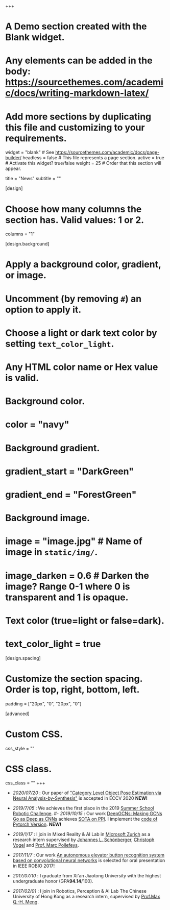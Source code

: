 +++
# A Demo section created with the Blank widget.
# Any elements can be added in the body: https://sourcethemes.com/academic/docs/writing-markdown-latex/
# Add more sections by duplicating this file and customizing to your requirements.

widget = "blank"  # See https://sourcethemes.com/academic/docs/page-builder/
headless = false  # This file represents a page section.
active = true  # Activate this widget? true/false
weight = 25  # Order that this section will appear.

title = "News"
subtitle = ""

[design]
  # Choose how many columns the section has. Valid values: 1 or 2.
  columns = "1"

[design.background]
  # Apply a background color, gradient, or image.
  #   Uncomment (by removing `#`) an option to apply it.
  #   Choose a light or dark text color by setting `text_color_light`.
  #   Any HTML color name or Hex value is valid.

  # Background color.
  # color = "navy"
  
  # Background gradient.
  # gradient_start = "DarkGreen"
  # gradient_end = "ForestGreen"
  
  # Background image.
  # image = "image.jpg"  # Name of image in `static/img/`.
  # image_darken = 0.6  # Darken the image? Range 0-1 where 0 is transparent and 1 is opaque.

  # Text color (true=light or false=dark).
  # text_color_light = true

[design.spacing]
  # Customize the section spacing. Order is top, right, bottom, left.
  padding = ["20px", "0", "20px", "0"]

[advanced]
 # Custom CSS. 
 css_style = ""
 
 # CSS class.
 css_class = ""
+++
- *2020/07/20* : Our paper of ["Category Level Object Pose Estimation via Neural Analysis-by-Synthesis"](https://ait.ethz.ch/projects/2020/neural-object-fitting/) is accepted in ECCV 2020 **NEW!**</span>
- *2019/7/05* : We achieves the first place in the 2019 [Summer School Robotic Challenge](https://robotics-summerschool.ethz.ch/rsschallenge.html).
#- *2019/10/15* : Our work [DeepGCNs: Making GCNs Go as Deep as CNNs](https://arxiv.org/abs/1910.06849) achieves [SOTA on PPI](https://paperswithcode.com/sota/node-classification-on-ppi). I implement the [code of Pytorch Version](https://github.com/lightaime/deep_gcns_torch). <span class="enhance">**NEW!**</span>
- *2019/1/17* : I join in Mixed Reality & AI Lab in [Microsoft Zurich](https://www.microsoft.com/en-us/research/lab/mixed-reality-ai-zurich/) as a research intern supervised by [Johannes L. Schönberger](https://demuc.de/), [Christoph Vogel](https://www.microsoft.com/en-us/research/people/chvogel/) and [Prof. Marc Pollefeys](https://people.inf.ethz.ch/pomarc/).

- *2017/11/7* : Our work [An autonomous elevator button recognition system based on convolutional neural networks](https://ieeexplore.ieee.org/document/8324801) is selected for oral presentation in IEEE ROBIO 2017!
- *2017/07/10* : I graduate from Xi'an Jiaotong University with the highest undergraduate honor (GPA<span class="enhance">**94.14**</span>/100).
- *2017/02/01* : I join in Robotics, Perception & AI Lab The Chinese University of Hong Kong as a research intern, supervised by [Prof.Max Q.-H. Meng](https://www.ee.cuhk.edu.hk/~qhmeng/about.html).
